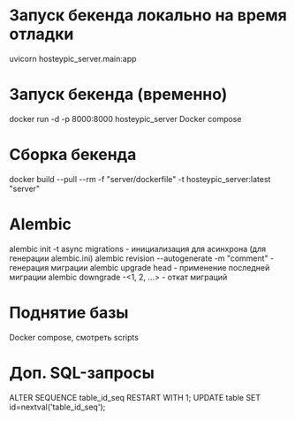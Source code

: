# Запуск бекенда локально на время отладки

uvicorn hosteypic_server.main:app

# Запуск бекенда (временно)

docker run -d -p 8000:8000 hosteypic_server
Docker compose

# Сборка бекенда

docker build --pull --rm -f "server/dockerfile" -t hosteypic_server:latest "server"

# Alembic

alembic init -t async migrations - инициализация для асинхрона (для генерации alembic.ini)
alembic revision --autogenerate -m "comment" - генерация миграции
alembic upgrade head - применение последней миграции
alembic downgrade -<1, 2, ...> - откат миграций

# Поднятие базы

Docker compose, смотреть scripts

# Доп. SQL-запросы

ALTER SEQUENCE table_id_seq RESTART WITH 1;
UPDATE table SET id=nextval('table_id_seq');
